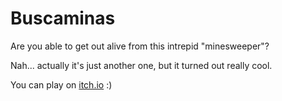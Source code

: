 # Buscaminas

Are you able to get out alive from this intrepid "minesweeper"?

Nah... actually it's just another one, but it turned out really cool.

You can play on [itch.io](https://ivgala.itch.io/minesweeper) :)
